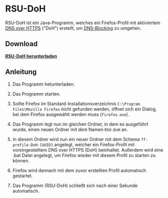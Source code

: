 # RSU-DoH
RSU-DoH ist ein Java-Programm, welches ein Firefox-Profil mit aktiviertem [DNS over HTTPS](https://en.wikipedia.org/wiki/DNS_over_HTTPS) ("DoH") erstellt, um [DNS-Blocking](https://en.wikipedia.org/wiki/DNS_blocking) zu umgehen.

## Download
[**RSU-DoH herunterladen**](https://github.com/rsu-agar/agar/releases/download/v1.0/RSU-DoH.jar "RSU-DoH herunterladen")


## Anleitung

1. Das Programm hetunterladen.

2. Das Programm starten.

3. Sollte Firefox im Standard-Installationsverzeichnis `C:\Program Files\Mozilla Firefox` nicht gefunden werden, öffnet sich ein Dialog, bei dem Firefox ausgewählt werden muss (`firefox.exe`).
   
4. Das Programm legt nun im gleichen Ordner, in dem es ausgeführt wurde, einen neuen Ordner mit dem Namen `RSU-DoH` an.

5. In diesem Ordner wird nun ein neuer Ordner mit dem Schema `ff-profile-DoH-[UUID]` angelegt, welcher ein Firefox-Profil mit voreingestelltem DNS over HTTPS (DoH) beinhaltet. Außerdem wird eine .bat Datei angelegt, um Firefox wieder mit diesem Profil zu starten zu können.

6. Firefox wird dannach mit dem zuvor erstellten Profil automatisch gestartet.

7. Das Programm (RSU-DoH) schließt sich nach einer Sekunde automatisch.
